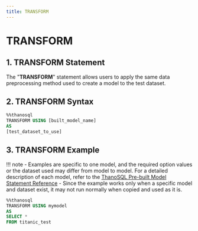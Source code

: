 ```yaml
---
title: TRANSFORM
---
```


# __TRANSFORM__

## __1. TRANSFORM Statement__

The "__TRANSFORM__" statement allows users to apply the same data preprocessing method used to create a model to the test dataset.

## __2. TRANSFORM Syntax__

```sql
%%thanosql
TRANSFORM USING [built_model_name]
AS
[test_dataset_to_use]
```

## __3. TRANSFORM Example__

!!! note
    - Examples are specific to one model, and the required option values ​​or the dataset used may differ from model to model. For a detailed description of each model, refer to the [ThanoSQL Pre-built Model Statement Reference](/en/how-to_guides/reference/#thanosql-pre-built-model-statement-reference)
    - Since the example works only when a specific model and dataset exist, it may not run normally when copied and used as it is.

```sql
%%thanosql
TRANSFORM USING mymodel 
AS 
SELECT * 
FROM titanic_test 
```
